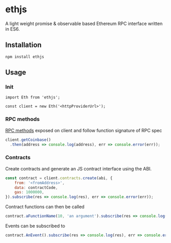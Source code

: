 # ethjs

A light weight promise & observable based Ethereum RPC interface written in ES6.

## Installation

`npm install ethjs`

## Usage
### Init
```
import Eth from 'ethjs';

const client = new Eth('<httpProviderUrl>');
```
### RPC methods
[RPC methods](https://github.com/ethereum/wiki/wiki/JSON-RPC) exposed on client and follow function signature of RPC spec
```js
client.getCoinbase()
  .then(address => console.log(address), err => console.error(err));
```

### Contracts
Create contracts and generate an JS contract interface using the ABI.
```js
const contract = client.contracts.create(abi, {
    from: '<fromAddress>',
    data: contractCode,
    gas: 1000000,
}).subscribe(res => console.log(res), err => console.error(err));
```
Contract functions can then be called
```js
contract.aFunctionName(10, 'an argument').subscribe(res => console.log(res), err => console.error(err));
```
Events can be subscribed to
```js
contract.AnEvent().subscribe(res => console.log(res), err => console.error(err));
```
